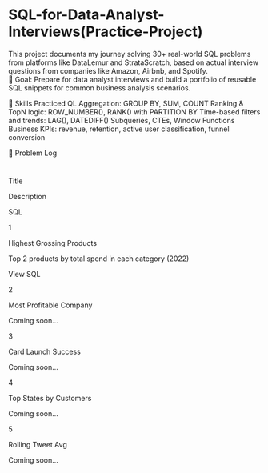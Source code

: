 # SQL-for-Data-Analyst-Interviews(Practice-Project)
This project documents my journey solving 30+ real-world SQL problems from platforms like DataLemur and StrataScratch, based on actual interview questions from companies like Amazon, Airbnb, and Spotify.  
📌 Goal: Prepare for data analyst interviews and build a portfolio of reusable SQL snippets for common business analysis scenarios.

🧠 Skills Practiced
QL Aggregation: GROUP BY, SUM, COUNT
Ranking & TopN logic: ROW_NUMBER(), RANK() with PARTITION BY
Time-based filters and trends: LAG(), DATEDIFF()
Subqueries, CTEs, Window Functions
Business KPIs: revenue, retention, active user classification, funnel conversion

📂 Problem Log

#

Title

Description

SQL

1

Highest Grossing Products

Top 2 products by total spend in each category (2022)

View SQL

2

Most Profitable Company

Coming soon...



3

Card Launch Success

Coming soon...



4

Top States by Customers

Coming soon...



5

Rolling Tweet Avg

Coming soon...



